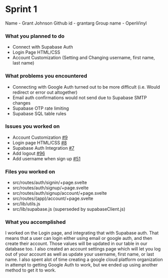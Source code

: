 # Sprint 1

Name - Grant Johnson
Github id - grantarg
Group name - OpenVinyl

### What you planned to do

- Connect with Supabase Auth
- Login Page HTML/CSS
- Account Customization (Setting and Changing username, first name, last name)

### What problems you encountered

- Connecting with Google Auth turned out to be more difficult (i.e. Would redirect or error out altogether)
- Email auth confirmations would not send due to Supabase SMTP changes
- Supabase OTP rate limiting
- Supabase SQL table rules

### Issues you worked on

- Account Customization [#9](https://github.com/utk-cs340-fall24/OpenVinyl/issues/9)
- Login page HTML/CSS [#8](https://github.com/utk-cs340-fall24/OpenVinyl/issues/8)
- Supabase Auth Integration [#7](https://github.com/utk-cs340-fall24/OpenVinyl/issues/7)
- Add logout [#96](https://github.com/utk-cs340-fall24/OpenVinyl/issues/96)
- Add username when sign up [#51](https://github.com/utk-cs340-fall24/OpenVinyl/issues/51)

### Files you worked on

- src/routes/auth/signin/+page.svelte
- src/routes/auth/signup/+page.svelte
- src/routes/auth/signup/account/+page.svelte
- src/routes/(app)/account/+page.svelte
- src/lib/utils.js
- src/lib/supabase.js (superseded by supabaseClient.js)

### What you accomplished

I worked on the Login page, and integrating that with Supabase auth. That means that a user can login either using email or google auth, and then create their account. Those values will be updated in our table in our database too. I also created an account settings page which will let you log out of your account as well as update your username, first name, or last name. I also spent alot of time creating a google cloud platform organization in attempt to getting Google Auth to work, but we ended up using another method to get it to work.
